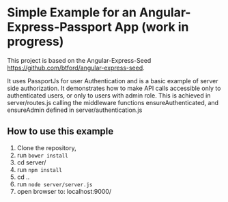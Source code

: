 # Simple Example for an Angular-Express-Passport App (work in progress)

This project is based on the Angular-Express-Seed https://github.com/btford/angular-express-seed.

It uses PassportJs for user Authentication and is a basic example of server side authorization. It demonstrates how to make API calls accessible only to authenticated users, or only to users with admin role. This is achieved in server/routes.js calling the middleware functions ensureAuthenticated, and ensureAdmin defined in server/authentication.js

## How to use this example

1. Clone the repository,
2. run `bower install` 
3. cd server/ 
4. run `npm install`
5. cd ..
6. run `node server/server.js`
7. open browser to: localhost:9000/


    
